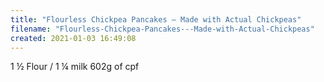 ```yaml
---
title: "Flourless Chickpea Pancakes – Made with Actual Chickpeas"
filename: "Flourless-Chickpea-Pancakes---Made-with-Actual-Chickpeas"
created: 2021-01-03 16:49:08
---
```

1 ½ Flour / 1 ¼ milk 602g of cpf
